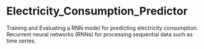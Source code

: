 # Electricity_Consumption_Predictor
Training and Evaluating a RNN model for predicting electricity consumption. Recurrent neural networks (RNNs) for processing sequential data such as time series.
